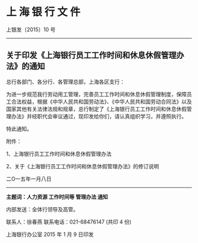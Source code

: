 # 上 海 银 行 文 件

上银发〔2015〕10 号

---

## 关于印发《上海银行员工工作时间和休息休假管理办法》的通知

总行各部门、各分行、各管理总部，上海各区支行：

为进一步规范我行劳动用工管理，完善员工工作时间和休息休假管理制度，保障员工合法权益，根据《中华人民共和国劳动法》、《中华人民共和国劳动合同法》以及国家其他有关法律法规和规章，总行制定了《上海银行员工工作时间和休息休假管理办法》并经职代会审议通过，现印发给你们，请认真组织学习，并遵照执行。

特此通知。

附件：

1、上海银行员工工作时间和休息休假管理办法

2、关于《上海银行员工工作时间和休息休假管理办法》的修订说明

二Ο一五年一月八日

---

**主题词：人力资源 工作时间等 管理办法 通知**

内部发送：全体行领导及高管。

联系人：徐春燕 联系电话：021-68476147 (共印 4 份)

上海银行办公室 2015 年 1 月 9 日印发

